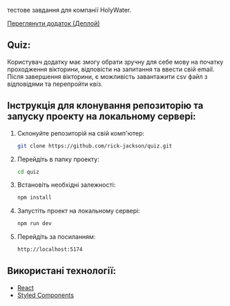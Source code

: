 тестове завдання для компанії HolyWater.

[Переглянути додаток (Деплой)](https://gorgeous-brioche-a5f27b.netlify.app/)

## Quiz:

Користувач додатку має змогу обрати зручну для себе мову на початку проходження вікторини, відповісти на запитання та ввести свій email. Після завершення вікторини, є можливість завантажити csv файл з відповідями та перепройти квіз.

## Інструкція для клонування репозиторію та запуску проекту на локальному сервері:

1. Склонуйте репозиторій на свій комп'ютер:

   ```bash
   git clone https://github.com/rick-jackson/quiz.git
   ```
2. Перейдіть в папку проекту:
   ```bash
   cd quiz
   ```
3. Встановіть необхідні залежності:
   ```bash
   npm install
   ```
4. Запустіть проект на локальному сервері:
   ```bash
   npm run dev
   ```
5. Перейдіть за посиланням:
   ```bash
   http://localhost:5174
   ```

## Використані технології:

- [React](https://reactjs.org/)
- [Styled Components](https://styled-components.com/)
